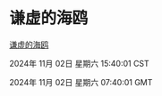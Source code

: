 # 谦虚的海鸥
[谦虚的海鸥](http://219.139.197.74:56308/qxdho/course/base/hotlink/index.php)

2024年 11月 02日 星期六 15:40:01 CST

2024年 11月 02日 星期六 07:40:01 GMT
